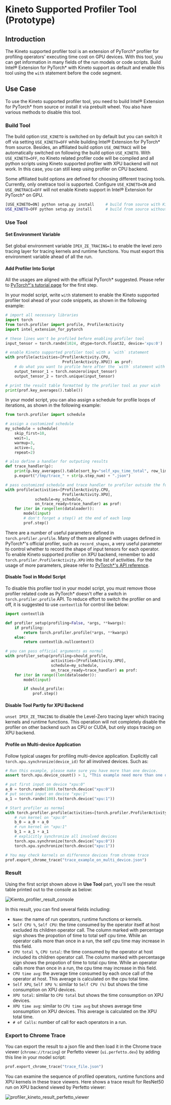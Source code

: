 Kineto Supported Profiler Tool (Prototype)
==========================================

## Introduction

The Kineto supported profiler tool is an extension of PyTorch\* profiler for profiling operators' executing time cost on GPU devices. With this tool, you can get information in many fields of the run models or code scripts. Build Intel® Extension for PyTorch\* with Kineto support as default and enable this tool using the `with` statement before the code segment.

## Use Case

To use the Kineto supported profiler tool, you need to build Intel® Extension for PyTorch\* from source or install it via prebuilt wheel. You also have various methods to disable this tool.

### Build Tool

The build option `USE_KINETO` is switched on by default but you can switch it off via setting `USE_KINETO=OFF` while building Intel® Extension for PyTorch\* from source. Besides, an affiliated build option `USE_ONETRACE` will be automatically switched on following the build option `USE_KINETO`. With `USE_KINETO=OFF`, no Kineto related profiler code will be compiled and all python scripts using Kineto supported profiler with XPU backend will not work. In this case, you can still keep using profiler on CPU backend.

Some affiliated build options are defined for choosing different tracing tools. Currently, only onetrace tool is supported. Configure `USE_KINETO=ON` and `USE_ONETRACE=OFF` will not enable Kineto support in Intel® Extension for PyTorch\* on GPU.

```bash
[USE_KINETO=ON] python setup.py install     # build from source with Kineto supported profiler tool
USE_KINETO=OFF python setup.py install      # build from source without Kineto supported profiler tool
```


### Use Tool

#### Set Environment Variable

Set global environment variable `IPEX_ZE_TRACING=1` to enable the level zero tracing layer for tracing kernels and runtime functions. You must export this environment variable ahead of all the run.

#### Add Profiler Into Script

All the usages are aligned with the official PyTorch\* suggested. Please refer to [PyTorch\*'s tutorial page](https://pytorch.org/tutorials/recipes/recipes/profiler_recipe.html) for the first step.

In your model script, write `with` statement to enable the Kineto supported profiler tool ahead of your code snippets, as shown in the following example:

```python
# import all necessary libraries
import torch
from torch.profiler import profile, ProfilerActivity
import intel_extension_for_pytorch

# these lines won't be profiled before enabling profiler tool
input_tensor = torch.randn(1024, dtype=torch.float32, device='xpu:0')

# enable Kineto supported profiler tool with a `with` statement
with profile(activities=[ProfilerActivity.CPU,
                         ProfilerActivity.XPU]) as prof:
    # do what you want to profile here after the `with` statement with proper indent
    output_tensor_1 = torch.nonzero(input_tensor)
    output_tensor_2 = torch.unique(input_tensor)

# print the result table formatted by the profiler tool as your wish
print(prof.key_averages().table())
```

In your model script, you can also assign a schedule for profile loops of iterations, as shown in the following example:

```python
from torch.profiler import schedule

# assign a customized schedule
my_schedule = schedule(
    skip_first=10,
    wait=1,
    warmup=3,
    active=1,
    repeat=2)

# also define a handler for outputing results
def trace_handler(p):
    print(p.key_averages().table(sort_by="self_xpu_time_total", row_limit=10)
    p.export("/tmp/trace_" + str(p.step_num) + ".json")

# pass customized schedule and trace handler to profiler outside the for-loop
with profile(activities=[ProfilerActivity.CPU,
                         ProfilerActivity.XPU],
             schedule=my_schedule,
             on_trace_ready=trace_handler) as prof:
    for iter in range(len(dataloader)):
        model(input)
        # don't forget a step() at the end of each loop
        prof.step()
```

There are a number of useful parameters defined in `torch.profiler.profile`. Many of them are aligned with usages defined in PyTorch\*'s official profiler, such as `record_shapes`, a very useful parameter to control whether to record the shape of input tensors for each operator. To enable Kineto supported profiler on XPU backend, remember to add `torch.profiler.ProfilerActivity.XPU` into the list of activities. For the usage of more parameters, please refer to [PyTorch\*'s API reference](https://pytorch.org/docs/stable/profiler.html#module-torch.profiler).

#### Disable Tool in Model Script

To disable this profiler tool in your model script, you must remove those profiler related code as PyTorch\* doesn't offer a switch in `torch.profiler.profile` API. To reduce effort to switch the profiler on and off, it is suggested to use `contextlib` for control like below:

```python
import contextlib

def profiler_setup(profiling=False, *args, **kwargs):
    if profiling:
        return torch.profiler.profile(*args, **kwargs)
    else:
        return contextlib.nullcontext()

# you can pass official arguments as normal
with profiler_setup(profiling=should_profile,
                    activities=[ProfileActivity.XPU],
                    schedule=my_schedule,
                    on_trace_ready=trace_handler) as prof:
    for iter in range((len(dataloader)):
        model(input)

        if should_profile:
            prof.step()
```

#### Disable Tool Partly for XPU Backend

`unset IPEX_ZE_TRACING` to disable the Level-Zero tracing layer which tracing kernels and runtime functions. This operation will not completely disable the profiler on other backend such as CPU or CUDA, but only stops tracing on XPU backend.

#### Profile on Multi-device Application

Follow typical usages for profiling multi-device application. Explicitly call `torch.xpu.synchronize(device_id)` for all involved devices. Such as:

```python
# Run this example, please make sure you have more than one device.
assert torch.xpu.device_count() > 1, "This example need more than one device existed."

# put first input on device "xpu:0"
a_0 = torch.randn(100).to(torch.device("xpu:0"))
# put second input on device "xpu:1"
a_1 = torch.randn(100).to(torch.device("xpu:1"))

# Start profiler as normal
with torch.profiler.profile(activities=[torch.profiler.ProfilerActivity.XPU]) as prof:
    # run kernel on "xpu:0"
    b_0 = a_0 + a_0
    # run kernel on "xpu:1"
    b_1 = a_1 + a_1
    # explicitly synchronize all involved devices
    torch.xpu.synchronize(torch.device("xpu:0"))
    torch.xpu.synchronize(torch.device("xpu:1"))

# You may check kernels on difference devices from chrome trace
prof.export_chrome_trace("trace_example_on_multi_device.json")
```

### Result

Using the first script shown above in **Use Tool** part, you'll see the result table printed out to the console as below:

![Kiento_profiler_result_console](../../images/profiler_kineto/profiler_kineto_result_console.png)

In this result, you can find several fields including:

- `Name`: the name of run operators, runtime functions or kernels.
- `Self CPU %`, `Self CPU`: the time consumed by the operator itself at host excluded its children operator call. The column marked with percentage sign shows the propotion of time to total self cpu time. While an operator calls more than once in a run, the self cpu time may increase in this field.
- `CPU total %`, `CPU total`: the time consumed by the operator at host included its children operator call. The column marked with percentasge sign shows the propotion of time to total cpu time. While an operator calls more than once in a run, the cpu time may increase in this field.
- `CPU time avg`: the average time consumed by each once call of the operator at host. This average is calculated on the cpu total time.
- `Self XPU`, `Self XPU %`: similar to `Self CPU (%)` but shows the time consumption on XPU devices.
- `XPU total`: similar to `CPU total` but shows the time consumption on XPU devices.
- `XPU time avg`: similar to `CPU time avg` but shows average time sonsumption on XPU devices. This average is calculated on the XPU total time.
- `# of Calls`: number of call for each operators in a run.

### Export to Chrome Trace

You can export the result to a json file and then load it in the Chrome trace viewer (`chrome://tracing`) or Perfetto viewer (`ui.perfetto.dev`) by adding this line in your model script:

```python
prof.export_chrome_trace("trace_file.json")
```

You can examine the sequence of profiled operators, runtime functions and XPU kernels in these trace viewers. Here shows a trace result for ResNet50 run on XPU backend viewed by Perfetto viewer:

![profiler_kineto_result_perfetto_viewer](../../images/profiler_kineto/profiler_kineto_result_perfetto_viewer.png)
